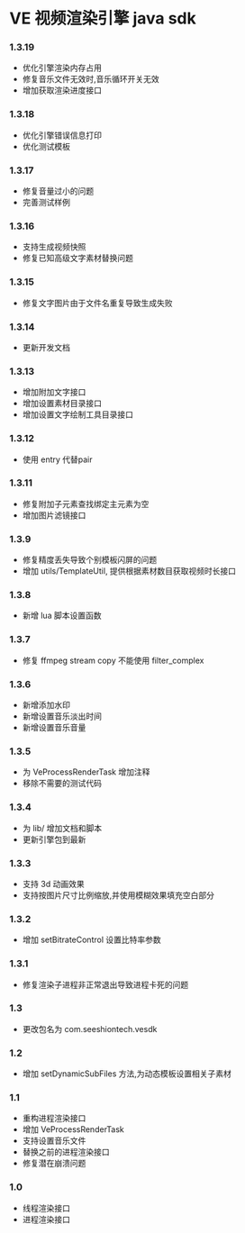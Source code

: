# VE 视频渲染引擎 java sdk

### 1.3.19
+ 优化引擎渲染内存占用
+ 修复音乐文件无效时,音乐循环开关无效
+ 增加获取渲染进度接口

### 1.3.18
+ 优化引擎错误信息打印
+ 优化测试模板

### 1.3.17
+ 修复音量过小的问题
+ 完善测试样例

### 1.3.16
+ 支持生成视频快照
+ 修复已知高级文字素材替换问题

### 1.3.15
+ 修复文字图片由于文件名重复导致生成失败

### 1.3.14 
+ 更新开发文档

### 1.3.13
+ 增加附加文字接口
+ 增加设置素材目录接口
+ 增加设置文字绘制工具目录接口

### 1.3.12
+ 使用 entry 代替pair

### 1.3.11
+ 修复附加子元素查找绑定主元素为空
+ 增加图片滤镜接口

### 1.3.9
+ 修复精度丢失导致个别模板闪屏的问题
+ 增加 utils/TemplateUtil, 提供根据素材数目获取视频时长接口

### 1.3.8
+ 新增 lua 脚本设置函数

### 1.3.7
+ 修复 ffmpeg stream copy 不能使用 filter_complex 

### 1.3.6 
+ 新增添加水印
+ 新增设置音乐淡出时间
+ 新增设置音乐音量

### 1.3.5
+ 为 VeProcessRenderTask 增加注释
+ 移除不需要的测试代码

### 1.3.4 
+ 为 lib/ 增加文档和脚本
+ 更新引擎包到最新

### 1.3.3 
+ 支持 3d 动画效果
+ 支持按图片尺寸比例缩放,并使用模糊效果填充空白部分

### 1.3.2
+ 增加 setBitrateControl 设置比特率参数


### 1.3.1
+ 修复渲染子进程非正常退出导致进程卡死的问题


### 1.3
+ 更改包名为 com.seeshiontech.vesdk


### 1.2
+ 增加 setDynamicSubFiles 方法,为动态模板设置相关子素材

### 1.1
+ 重构进程渲染接口
+ 增加 VeProcessRenderTask
+ 支持设置音乐文件
+ 替换之前的进程渲染接口
+ 修复潜在崩溃问题
    
### 1.0

+ 线程渲染接口
+ 进程渲染接口
